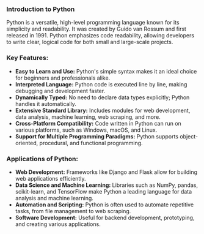 ### **Introduction to Python**

Python is a versatile, high-level programming language known for its simplicity and readability. It was created by Guido van Rossum and first released in 1991. Python emphasizes code readability, allowing developers to write clear, logical code for both small and large-scale projects. 

### **Key Features:**
- **Easy to Learn and Use:** Python's simple syntax makes it an ideal choice for beginners and professionals alike.
- **Interpreted Language:** Python code is executed line by line, making debugging and development faster.
- **Dynamically Typed:** No need to declare data types explicitly; Python handles it automatically.
- **Extensive Standard Library:** Includes modules for web development, data analysis, machine learning, web scraping, and more.
- **Cross-Platform Compatibility:** Code written in Python can run on various platforms, such as Windows, macOS, and Linux.
- **Support for Multiple Programming Paradigms:** Python supports object-oriented, procedural, and functional programming.

### **Applications of Python:**
- **Web Development:** Frameworks like Django and Flask allow for building web applications efficiently.
- **Data Science and Machine Learning:** Libraries such as NumPy, pandas, scikit-learn, and TensorFlow make Python a leading language for data analysis and machine learning.
- **Automation and Scripting:** Python is often used to automate repetitive tasks, from file management to web scraping.
- **Software Development:** Useful for backend development, prototyping, and creating various applications.


